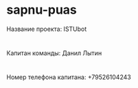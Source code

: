 # sapnu-puas
Название проекта: ISTUbot
#
Капитан команды: Данил Лытин
#
Номер телефона капитана: +79526104243
